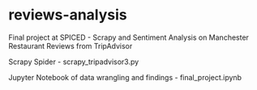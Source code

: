 # reviews-analysis
Final project at SPICED - Scrapy and Sentiment Analysis on Manchester Restaurant Reviews from TripAdvisor

Scrapy Spider - scrapy_tripadvisor3.py

Jupyter Notebook of data wrangling and findings - final_project.ipynb
